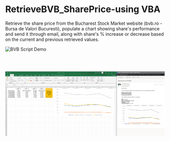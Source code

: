 # RetrieveBVB_SharePrice-using VBA
Retrieve the share price from the Bucharest Stock Market website (bvb.ro - Bursa de Valori Bucuresti), populate a chart showing share's performance and send it through email, along with share's % increase or decrease based on the current and previous retrieved values.

![BVB Script Demo](RetrieveAllAndSendEmail4.gif)
 
<br>
<br>

<a><img src="Capture.PNG"/></a>
